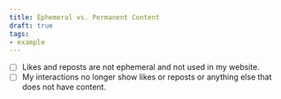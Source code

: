 ```yaml
---
title: Ephemeral vs. Permanent Content
draft: true
tags:
- example
---
```


- [ ] Likes and reposts are not ephemeral and not used in my website.
- [ ] My interactions no longer show likes or reposts or anything else that does not have content.
